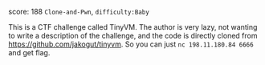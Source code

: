 score: 188
`Clone-and-Pwn`, `difficulty:Baby`

This is a CTF challenge called TinyVM. The author is very lazy, not wanting to write a description of the challenge, and the code is directly cloned from https://github.com/jakogut/tinyvm. So you can just `nc 198.11.180.84 6666` and get flag.